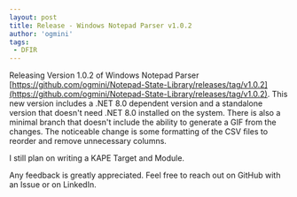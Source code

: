 ```yaml
---
layout: post
title: Release - Windows Notepad Parser v1.0.2
author: 'ogmini'
tags:
 - DFIR
---
```


Releasing Version 1.0.2 of Windows Notepad Parser [https://github.com/ogmini/Notepad-State-Library/releases/tag/v1.0.2](https://github.com/ogmini/Notepad-State-Library/releases/tag/v1.0.2). This new version includes a .NET 8.0 dependent version and a standalone version that doesn't need .NET 8.0 installed on the system. There is also a minimal branch that doesn't include the ability to generate a GIF from the changes. The noticeable change is some formatting of the CSV files to reorder and remove unnecessary columns. 

I still plan on writing a KAPE Target and Module.

Any feedback is greatly appreciated. Feel free to reach out on GitHub with an Issue or on LinkedIn.
